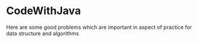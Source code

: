 # CodeWithJava

Here are some good problems which are important in aspect of practice for data structure and algorithms
